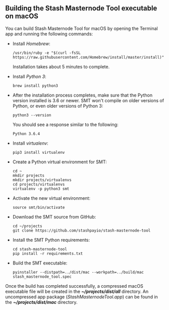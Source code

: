 ## Building the Stash Masternode Tool executable on macOS

You can build Stash Masternode Tool for macOS by opening the Terminal app and running the following commands:

* Install *Homebrew*:

  ```
  /usr/bin/ruby -e "$(curl -fsSL https://raw.githubusercontent.com/Homebrew/install/master/install)"
  ```

  Installation takes about 5 minutes to complete.

* Install *Python 3*:

  ```
  brew install python3
  ```

* After the installation process completes, make sure that the Python version installed is 3.6 or newer. SMT won't compile on older versions of Python, or even older versions of Python 3:

  ```
  python3 --version
  ```

  You should see a response similar to the following:

  `Python 3.6.4`

* Install *virtualenv*:

  ```
  pip3 install virtualenv
  ```

* Create a Python virtual environment for SMT:

  ```
  cd ~
  mkdir projects
  mkdir projects/virtualenvs
  cd projects/virtualenvs
  virtualenv -p python3 smt
  ```

* Activate the new virtual environment:

  ```
  source smt/bin/activate
  ```

* Download the SMT source from GitHub:

  ```
  cd ~/projects
  git clone https://github.com/stashpayio/stash-masternode-tool
  ```

* Install the SMT Python requirements:

  ```
  cd stash-masternode-tool
  pip install -r requirements.txt
  ```

* Build the SMT executable:

  ```
  pyinstaller --distpath=../dist/mac --workpath=../build/mac stash_masternode_tool.spec
  ```


Once the build has completed successfully, a compressed macOS executable file will be created in the ***~/projects/dist/all*** directory. An uncompressed app package (*StashMasternodeTool.app*) can be found in the ***~/projects/dist/mac*** directory.